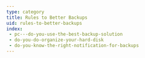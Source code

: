 ```yaml
---
type: category
title: Rules to Better Backups
uid: rules-to-better-backups
index:
 - pc---do-you-use-the-best-backup-solution
 - do-you-do-organize-your-hard-disk
 - do-you-know-the-right-notification-for-backups
---
```





